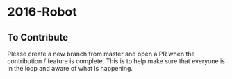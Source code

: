 # 2016-Robot

## To Contribute

Please create a new branch from master and open a PR when the contribution / feature is complete. This is to help make sure that everyone is in the loop and aware of what is happening.
